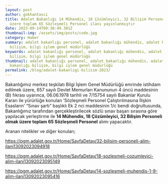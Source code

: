 ```yaml
---
layout: post
author: gokhantasci
title: Adalet Bakanlığı 14 Mühendis, 18 Çözümleyici, 32 Bilişim Personeli olmak
  üzere toplam 65 Sözleşmeli Personel ilanı yayınlanmıştır
date: 2023-09-14T09:30:49.301Z
thumbnail-img: /assets/img/posts/code.jpg
category: Haber
summary: adalet bakanlığı personel, adalet bakanlığı mühendis, adalet bakanlığı
  bilişim, bilgi işlem genel müdürlüğü
keywords: adalet bakanlığı personel, adalet bakanlığı mühendis, adalet bakanlığı
  bilişim, bilgi işlem genel müdürlüğü
thumbnail: adalet bakanlığı personel, adalet bakanlığı mühendis, adalet
  bakanlığı bilişim, bilgi işlem genel müdürlüğü
permalink: /blog/adalet-bakanligi-bilisim-2023/
---
```

Bakanlığımız merkez teşkilatı Bilgi İşlem Genel Müdürlüğü emrinde istihdam edilmek üzere, 657 sayılı Devlet Memurları Kanununun 4 üncü maddesinin (B) fıkrası uyarınca, 06.06.1978 tarihli ve 7/15754 sayılı Bakanlar Kurulu Kararı ile yürürlüğe konulan ‘Sözleşmeli Personel Çalıştırılmasına İlişkin Esasların’ “Sınav şartı” başlıklı Ek 2 nci maddesinin 1/c bendi doğrultusunda, Bakanlığımız tarafından gerçekleştirilecek sözlü sınav başarı sırasına göre yapılacak yerleştirme ile **14 Mühendis, 18 Çözümleyici, 32 Bilişim Personeli olmak üzere toplam 65 Sözleşmeli Personel** alımı yapacaktır. 

A﻿ranan nitelikler ve diğer konuları;

<https://pgm.adalet.gov.tr/Home/SayfaDetay/32-bilisim-personeli-alim-ilani13092023094918>

<https://pgm.adalet.gov.tr/Home/SayfaDetay/18-sozlesmeli-cozumleyici-alim-ilani13092023095149>

<https://pgm.adalet.gov.tr/Home/SayfaDetay/14-sozlesmeli-muhendis-1-9-alim-ilani13092023095416>